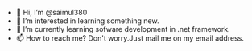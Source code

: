 - 👋 Hi, I’m @saimul380
- 👀 I’m interested in learning something new.
- 🌱 I’m currently learning sofware development in .net framework.
- 📫 How to reach me? Don't worry.Just mail me on my email address.

<!---
saimul380/saimul380 is a ✨ special ✨ repository because its `README.md` (this file) appears on your GitHub profile.
You can click the Preview link to take a look at your changes.
--->
